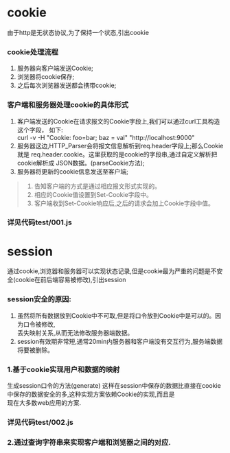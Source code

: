 # cookie
由于http是无状态协议,为了保持一个状态,引出cookie
### cookie处理流程
1. 服务器向客户端发送Cookie;<br />
2. 浏览器将cookie保存;<br />
3. 之后每次浏览器发送都会携带cookie;<br />

### 客户端和服务器处理cookie的具体形式
1. 客户端发送的Cookie在请求报文的Cookie字段上,我们可以通过curl工具构造这个字段，
如下:<br />
curl -v -H "Cookie: foo=bar; baz = val" "http://localhost:9000"
2. 服务器这边,HTTP_Parser会将报文信息解析到req.header字段上;那么Cookie就是
req.header.cookie。这里获取的是cookie的字段串,通过自定义解析把cookie解析成
JSON数据。(parseCookie方法);<br />
3. 服务器将更新的cookie信息发送至客户端;
> 1. 告知客户端的方式是通过相应报文形式实现的。
> 2. 相应的Cookie值设置到Set-Cookie字段中。
> 3. 客户端收到Set-Cookie响应后,之后的请求会加上Cookie字段中值。
### 详见代码test/001.js
# session			
通过cookie,浏览器和服务器可以实现状态记录,但是cookie最为严重的问题是不安全(cookie在前后端容易被修改),引出session <br />
### session安全的原因:
1. 虽然将所有数据放到Cookie中不可取,但是将口令放到Cookie中是可以的。因为口令被修改,<br />
丢失映射关系,从而无法修改服务器端数据。
2. session有效期非常短,通常20min内服务器和客户端没有交互行为,服务端数据将要被删除。<br />
### 1.基于cookie实现用户和数据的映射
  生成session口令的方法(generate)
  这样在session中保存的数据比直接在cookie中保存的数据安全的多,这种实现方案依赖Cookie的实现,而且是<br />
  现在大多数web应用的方案.
### 详见代码test/002.js

### 2.通过查询字符串来实现客户端和浏览器之间的对应.